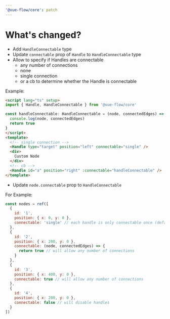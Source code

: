 ```yaml
---
'@vue-flow/core': patch
---
```


# What's changed?

* Add `HandleConnectable` type
* Update `connectable` prop of `Handle` to `HandleConnectable` type
* Allow to specify if Handles are connectable
  * any number of connections
  * none
  * single connection
  * or a cb to determine whether the Handle is connectable

Example: 
```html
<script lang="ts" setup>
import { Handle, HandleConnectable } from '@vue-flow/core'  

const handleConnectable: HandleConnectable = (node, connectedEdges) => {
  console.log(node, connectedEdges)
  return true
}
</script>
<template>
  <!-- single connection -->
  <Handle type="target" position="left" connectable="single" />
  <div>
    Custom Node
  </div>
  <!-- cb -->
  <Handle id="a" position="right" :connectable="handleConnectable" />
</template>
```

* Update `node.connectable` prop to `HandleConnectable`

For Example:
```js
const nodes = ref([
  {
    id: '1',
    position: { x: 0, y: 0 },
    connectable: 'single' // each handle is only connectable once (default node for example)
  },
  {
    id: '2',
    position: { x: 200, y: 0 },
    connectable: (node, connectedEdges) => {
      return true // will allow any number of connections
    }
  },
  {
    id: '3',
    position: { x: 400, y: 0 },
    connectable: true // will allow any number of connections
  },
  {
    id: '4',
    position: { x: 200, y: 0 },
    connectable: false // will disable handles
  }
])
```
